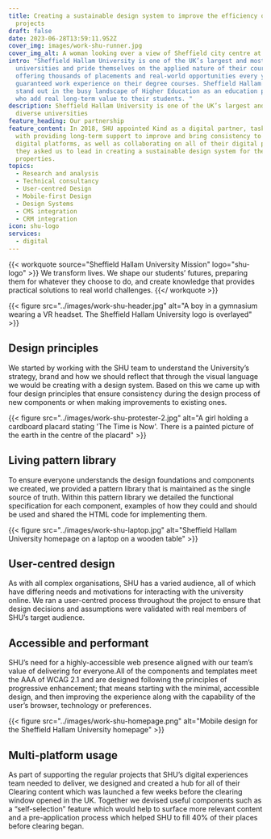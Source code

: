 ```yaml
---
title: Creating a sustainable design system to improve the efficiency of digital
  projects
draft: false
date: 2023-06-28T13:59:11.952Z
cover_img: images/work-shu-runner.jpg
cover_img_alt: A woman looking over a view of Sheffield city centre at dawn
intro: "Sheffield Hallam University is one of the UK’s largest and most diverse
  universities and pride themselves on the applied nature of their courses,
  offering thousands of placements and real-world opportunities every year with
  guaranteed work experience on their degree courses. Sheffield Hallam wanted to
  stand out in the busy landscape of Higher Education as an education provider
  who add real long-term value to their students. "
description: Sheffield Hallam University is one of the UK’s largest and most
  diverse universities
feature_heading: Our partnership
feature_content: In 2018, SHU appointed Kind as a digital partner, tasking us
  with providing long-term support to improve and bring consistency to SHU’s
  digital platforms, as well as collaborating on all of their digital projects,
  they asked us to lead in creating a sustainable design system for their online
  properties.
topics:
  - Research and analysis
  - Technical consultancy
  - User-centred Design
  - Mobile-first Design
  - Design Systems
  - CMS integration
  - CRM integration
icon: shu-logo
services:
  - digital
---
```


{{< workquote source="Sheffield Hallam University Mission" logo="shu-logo" >}}
We transform lives. We shape our students’ futures, preparing them for whatever they choose to do, and create knowledge that provides practical solutions to real world challenges.
{{</ workquote >}}

{{< figure src="../images/work-shu-header.jpg" alt="A boy in a gymnasium wearing a VR headset. The Sheffield Hallam University logo is overlayed" >}}

## Design principles

We started by working with the SHU team to understand the University’s strategy, brand and how we should reflect that through the visual language we would be creating with a design system. Based on this we came up with four design principles that ensure consistency during the design process of new components or when making improvements to existing ones.

{{< figure src="../images/work-shu-protester-2.jpg" alt="A girl holding a cardboard placard stating 'The Time is Now'. There is a painted picture of the earth in the centre of the placard" >}}

## Living pattern library

To ensure everyone understands the design foundations and components we created, we provided a pattern library that is maintained as the single source of truth. Within this pattern library we detailed the functional specification for each component, examples of how they could and should be used and shared the HTML code for implementing them.

{{< figure src="../images/work-shu-laptop.jpg" alt="Sheffield Hallam University homepage on a laptop on a wooden table" >}}

## User-centred design

As with all complex organisations, SHU has a varied audience, all of which have differing needs and motivations for interacting with the university online. We ran a user-centred process throughout the project to ensure that design decisions and assumptions were validated with real members of SHU’s target audience. 

## Accessible and performant

SHU’s need for a highly-accessible web presence aligned with our team’s value of delivering for everyone.All of the components and templates meet the AAA of WCAG 2.1 and are designed following the principles of progressive enhancement; that means starting with the minimal, accessible design, and then improving the experience along with the capability of the user’s browser, technology or preferences.

{{< figure src="../images/work-shu-homepage.png" alt="Mobile design for the Sheffield Hallam University homepage" >}}

## Multi-platform usage

As part of supporting the regular projects that SHU’s digital experiences team needed to deliver, we designed and created a hub for all of their Clearing content which was launched a few weeks before the clearing window opened in the UK. Together we devised useful components such as a “self-selection” feature which would help to surface more relevant content and a pre-application process which helped SHU to fill 40% of their places before clearing began.
